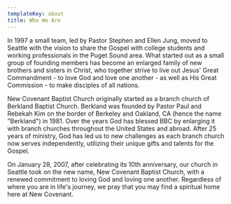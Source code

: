 ```yaml
---
templateKey: about
title: Who We Are
---
```

In 1997 a small team, led by Pastor Stephen and Ellen Jung, moved to Seattle with the vision to share the Gospel with college students and working professionals in the Puget Sound area. What started out as a small group of founding members has become an enlarged family of new brothers and sisters in Christ, who together strive to live out Jesus' Great Commandment - to love God and love one another - as well as His Great Commission - to make disciples of all nations.

New Covenant Baptist Church originally started as a branch church of Berkland Baptist Church. Berkland was founded by Pastor Paul and Rebekah Kim on the border of Berkeley and Oakland, CA (hence the name "Berkland") in 1981. Over the years God has blessed BBC by enlarging it with branch churches throughout the United States and abroad. After 25 years of ministry, God has led us to new challenges as each branch church now serves independently, utilizing their unique gifts and talents for the Gospel.

On January 28, 2007, after celebrating its 10th anniversary, our church in Seattle took on the new name, New Covenant Baptist Church, with a renewed commitment to loving God and loving one another. Regardless of where you are in life's journey, we pray that you may find a spiritual home here at New Covenant.
